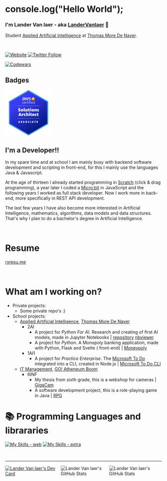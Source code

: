<!-- Made by codeSTACKr https://www.youtube.com/watch?v=ECuqb5Tv9qI -->
<!-- https://github.com/codeSTACKr/codeSTACKr -->

# console.log("Hello World");

### I'm Lander Van laer - aka [LanderVanlaer](http://landervanlaer.com) 👋

<!--Student IT Management in the 6th grade (6INF) at the school GO! Atheneum Boom.-->
Student [Applied Artificial Intelligence](https://www.thomasmore.be/opleidingen/professionele-bachelor/elektronica-ict/applied-artificial-intelligence)
at [Thomas More De Nayer](https://thomasmore.be).

<br />

[![Website](https://img.shields.io/website?label=landervanlaer.com&style=for-the-badge&url=http://www.landervanlaer.com)](http://www.landervanlaer.com)
[![Twitter Follow](https://img.shields.io/twitter/follow/LanderVanlaer?color=1DA1F2&logo=twitter&style=for-the-badge)](https://twitter.com/intent/follow?original_referer=https://github.com/LanderVanlaer&screen_name=LanderVanlaer)


[![Codewars](https://www.codewars.com/users/LanderVanlaer/badges/large)](https://www.codewars.com/users/LanderVanlaer)

## Badges

<a href="https://www.credly.com/badges/56347964-836d-414e-9f3f-36697752a37a/public_url">
    <img src="resources/aws-certified-solutions-architect-associate.png" width="150" height="150" alt="AWS Certified Solutions Architect Associate bage">
</a>

## I'm a Developer!!

In my spare time and at school I am mainly busy with backend software development and scripting in front-end, for this I
mainly use the languages Java & Javascript.

At the age of thirteen I already started programming in [Scratch](https://scratch.mit.edu/) (click & drag programming),
a year later I coded a [Micro:bit](https://microbit.org/) in JavaScript and the following years I worked as full stack
developer. Now I work more in back-end, more specifically in REST API development.

The last few years I have also become more interested in Artificial Intelligence, mathematics, algorithms, data models
and data structures. That's why I plan to do a bachelor's degree in Artificial Intelligence.

<br>

# Resume

[rxresu.me](https://rxresu.me/landervanlaer/2024-january)

<br>

# What am I working on?

- Private projects:
    - Some private repo's :)
- School projects:
    - [Applied Artificial Intelligence](https://www.thomasmore.be/opleidingen/professionele-bachelor/elektronica-ict/applied-artificial-intelligence), [Thomas More De Nayer](https://thomasmore.be)
        - 2AI
            - A project for _Python For AI_. Research and creating of first AI models, made in Jupyter
              Notebooks | [repository](https://github.com/LanderVanlaer/python-for-ai-lab-project-2AI/tree/main) [nbviewer](https://nbviewer.org/github/LanderVanlaer/python-for-ai-lab-project-2AI/tree/main/)
            - A project for _Python_. A Monopoly banking application, made with Python, Flask and Svelte (
              front-end) | [Moneypoly](https://github.com/Python-Project-Thomas-More-year-2)
        - 1AI1
            - A project for _Practice Enterprise_. The [Microsoft To Do](https://todo.microsoft.com) integrated into a
              CLI, created in Node.js | [Microsoft To Do CLI
              ](https://github.com/ms-to-do-cli)
    - [IT Management](http://atheneumboom.be/informaticabeheer56/), [GO! Atheneum Boom](http://atheneumboom.be)
        - 6INF
            - My thesis from sixth grade, this is a webshop for
              cameras | [GigaCam](https://github.com/LanderVanlaer/webshop-gip-6INF)
            - A software development project, this is a role-playing game in
              Java | [RPG](https://github.com/LanderVanlaer/softwareontwikkeling-eindproject-informaticabeheer)


# :books: Programming Languages and librararies

[![My Skills - web](https://skillicons.dev/icons?perline=18&i=nodejs,js,ts,css,tailwind,sass,html,express,jest,nestjs,nextjs,pug,svelte,react,php)](https://skillicons.dev)
[![My Skills - extra](https://skillicons.dev/icons?perline=18&i=idea,docker,git,github,gitlab,postman,mysql,powershell,c,cpp,qt,postgres,java,py,flask,md)](https://skillicons.dev)


<br />

---

<div style="display: flex">
    <a href="https://app.daily.dev/landervanlaer"><img src="https://api.daily.dev/devcards/v2/YXfB7ebzp.png?type=default&r=tly" width="356" alt="Lander Van laer's Dev Card"/></a>
    <img style="width: 34%" valign="top" alt="Lander Van laer's GitHub Stats" src="https://github-readme-stats.vercel.app/api/top-langs?username=LanderVanlaer&hide_border=true&langs_count=6" />
    <img style="width: 37%" valign="top" alt="Lander Van laer's GitHub Stats" src="https://github-readme-stats.vercel.app/api?username=LanderVanlaer&show_icons=true&hide_border=true&count_private=true" />
</div>

